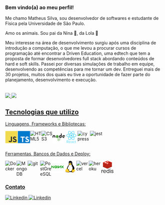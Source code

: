 ### Bem vindo(a) ao meu perfil!

Me chamo Matheus Silva, sou desenvolvedor de softwares e estudante de Física pela Universidade de São Paulo.

Amo os animais. Sou pai da Nina 🐶, da Lola 🐶

Meu interesse na área de desenvolvimento surgiu após uma disciplina de introdução a computação, o que me levou a procurar cursos de programação até encontrar a Driven Education, uma edtech que tem a proposta de formar desenvolvedores full stack abordando conteúdos de hard e soft skills. Passei por diversas simulações de trabalho em equipe, desenvolvendo as competências para me tornar um dev. Entreguei mais de 30 projetos, muitos dos quais eu tive a oportunidade de fazer parte do planejamento, desenvolvimento e execução.
  
<div style="padding-top:20px;">
  <a href="https://github.com/Matheus-daSilva">
  <img height="180em" src="https://github-readme-stats.vercel.app/api/top-langs/?username=Matheus-daSilva&layout=compact&langs_count=7&theme=radical"/>
  <img height="180em" src="https://github-readme-stats.vercel.app/api?username=Matheus-daSilva&show_icons=true&theme=radical&include_all_commits=true&count_private=true"/>
</div>

## Tecnologias que utilizo

  <p>Linguagens, Frameworks e Bibliotecas:</p>
  <div>
     <img align="left" src="https://raw.githubusercontent.com/devicons/devicon/master/icons/javascript/javascript-original.svg" alt="javascript" width="40"/>  
     <img align="left" src="https://raw.githubusercontent.com/devicons/devicon/master/icons/typescript/typescript-original.svg" alt="typescript" width="40"/>
     <img align="left" alt="HTML5" width="36px" src="https://cdn.jsdelivr.net/gh/devicons/devicon/icons/html5/html5-original.svg" />
     <img align="left" alt="CSS3" width="36px" src="https://cdn.jsdelivr.net/gh/devicons/devicon/icons/css3/css3-original.svg" />
     <img align="left" src="https://raw.githubusercontent.com/devicons/devicon/master/icons/nodejs/nodejs-original-wordmark.svg" alt="nodejs" width="40" height="40"/>
     <img align="left" src="https://raw.githubusercontent.com/devicons/devicon/master/icons/react/react-original-wordmark.svg" alt="react" width="40" height="40"/> 
     <img align="left" src="https://avatars.githubusercontent.com/u/8908513?s=280&v=4" alt="cypress" width="40" height="40"/>
     <img align="left" src="https://www.vectorlogo.zone/logos/jestjsio/jestjsio-icon.svg" alt="jest" width="40" height="40" />
  </div>
  
<br>
<br>
<br>

  <p>Ferramentas, Bancos de Dados e  Deploy:</p>
  <div>   
    <img align="left" alt="Docker" width="36px" src="https://cdn.jsdelivr.net/gh/devicons/devicon/icons/docker/docker-original.svg" />
    <img align="left" alt="MongoDB" width="36px" src="https://cdn.jsdelivr.net/gh/devicons/devicon/icons/mongodb/mongodb-original.svg" />
    <img align="left" src="https://www.vectorlogo.zone/logos/git-scm/git-scm-icon.svg" alt="git" width="40" height="40"/>
    <img align="left" alt="PostGreeSQL" width="36px" src="https://cdn.jsdelivr.net/gh/devicons/devicon/icons/postgresql/postgresql-original.svg" />
    <img align="left" src="https://raw.githubusercontent.com/devicons/devicon/master/icons/nginx/nginx-original.svg" alt="nginx" width="40" height="40"/>
    <img align="left" src="https://raw.githubusercontent.com/devicons/devicon/master/icons/linux/linux-original.svg" alt="linux" width="40" height="40"/>
    <img align="left" src="https://assets.vercel.com/image/upload/q_auto/front/favicon/vercel/57x57.png" alt="vercel" width="40" height="40"/>
    <img align="left" src="https://manzanit0.gallerycdn.vsassets.io/extensions/manzanit0/heroku-vscode/0.3.0/1590949018168/Microsoft.VisualStudio.Services.Icons.Default" alt="heroku" width="40" height="40"/>
     <img align="left" src="https://raw.githubusercontent.com/devicons/devicon/master/icons/redis/redis-original-wordmark.svg" alt="redis" width="40" height="40"/>
  </div>
  
<br>
<br>
<br>
  
### Contato
<a href="https://www.linkedin.com/in/matheussilva2001/">
  <img alt="Linkedin" src="https://img.shields.io/badge/LinkedIn-0077B5?" />
</a>
<a href="mailto:matheus2001silva@live.com">
  <img alt="Linkedin" src="https://img.shields.io/badge/Microsoft_Outlook-0078D4?" />
</a>
